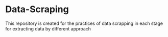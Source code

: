# Data-Scraping
This repository is created for the practices of data scrapping in each stage for extracting data by different approach

